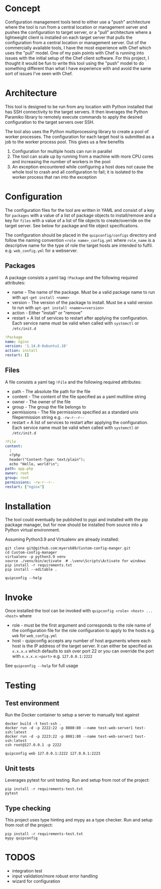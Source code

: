 # Concept
Configuration management tools tend to either use a "push" architecture where the tool is run from a central location or management server and pushes the configuration to target server, or a "pull" architecture where a lightweight client is installed on each target server that pulls the configuration from a central location or management server. Out of the commercially available tools, I have the most experience with Chef which uses the "pull" model. One of my pain points with Chef is running into issues with the initial setup of the Chef client software. For this project, I thought it would be fun to write this tool using the "push" model to do something different than what I have experience with and avoid the same sort of issues I've seen with Chef.

# Architecture
This tool is designed to be run from any location with Python installed that has SSH connectivity to the target servers. It then leverages the Python Paramiko library to remotely execute commands to apply the desired configuration to the target servers over SSH. 

The tool also uses the Python multiprocessing library to create a pool of worker processes. The configuration for each target host is submitted as a job to the worker process pool. This gives us a few benefits
1. Configuration for multiple hosts can run in parallel
2. The tool can scale up by running from a machine with more CPU cores and increasing the number of workers in the pool
3. An exception encountered while configuring a host does not cause the whole tool to crash and all configuration to fail; it is isolated to the worker process that ran into the exception 

# Configuration
The configuration files for the tool are written in YAML and consist of a key for `packages` with a value of a list of package objects to install/remove and a key for `files` with a value of a list of file objects to create/override on the target server. See below for package and file object specifications.

The configuration should be placed in the `quipconfig/configs` directory and follow the naming convention `<role name>_config.yml` where `role_name` is a descriptive name for the type of role the target hosts are intended to fulfil. e.g. `web_config.yml` for a webserver.

## Packages
A package consists a yaml tag `!Package` and the following required attributes:
*  name - The name of the package. Must be a valid package name to run with `apt-get install <name>` 
* version - The version of the package to install. Must be a valid version to run with `apt-get install <name>=<version>`
* action - Either "install" or "remove"
* restart = A list of services to restart after applying the configuration. Each service name must be valid when called with `systemctl` or `/etc/init.d` 

```yaml
!Package
name: nginx
version: '1.14.0-0ubuntu1.10'
action: install
restart: []
```

## Files
A file consists a yaml tag `!File` and the following required attributes:
* path - The absolute file path for the file 
* content - The content of the file specified as a yaml multiline string
* owner - The owner of the file
* group - The group the file belongs to
* permissions - The file permissions specified as a standard unix filepermission string e.g. `-rw-r--r--`
* restart = A list of services to restart after applying the configuration. Each service name must be valid when called with `systemctl` or `/etc/init.d` 

```yaml
!File
content:
  |
  <?php
  header("Content-Type: text/plain");
  echo "Hello, world!\n";
path: app.php
owner: root
group: root
permissions: -rw-r--r--
restart: ["nginx"]
```

# Installation
The tool could eventually be published to pypi and installed with the pip package manager, but for now should be installed from source into a Python virtual environment.

Assuming Python3.9 and Virtualenv are already installed:

```
git clone git@github.com:myersb89/Custom-config-manger.git
cd Custom-config-manager
virtualenv -p python3.9 venv
source ./venv/bin/activate  # .\venv\Scripts\Activate for windows
pip install -r requirements.txt
pip install --editable .

quipconfig --help 
```

# Invoke
Once installed the tool can be invoked with `quipconfig <role> <host> ... <host>` where
* role - must be the first argument and corresponds to the role name of the configuration file for the role configuration to apply to the hosts e.g. `web` for `web_config.yml`
* host - quipconfig accepts any number of host arguments where each host is the IP address of the target server. It can either be specified as `x.x.x.x` which defaults to ssh over port 22 or you can override the port with `x.x.x.x:<port>` e.g. `127.0.0.1:2222`

See `quipconfig --help` for full usage

# Testing
## Test environment
Run the Docker container to setup a server to manually test against
```
docker build -t test-ssh .
docker run -d -p 2222:22 -p 8080:80 --name test-web-server1 test-ssh:latest
docker run -d -p 2223:22 -p 8081:80 --name test-web-server2 test-ssh:latest
ssh root@127.0.0.1 -p 2222

quipconfig web 127.0.0.1:2222 127.0.0.1:2223
```

## Unit tests
Leverages pytest for unit testing. Run and setup from root of the project:
```
pip install -r requirements-test.txt
pytest
```

## Type checking
This project uses type hinting and mypy as a type checker. Run and setup from root of the project:
```
pip install -r requirements-test.txt
mypy quipconfig
```

# TODOS
- integration test
- input validation/more robust error handling
- wizard for configuration